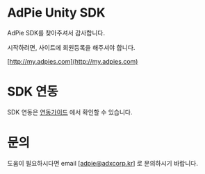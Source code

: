 # AdPie Unity SDK
AdPie SDK를 찾아주셔서 감사합니다.

시작하려면, 사이트에 회원등록을 해주셔야 합니다.

[http://my.adpies.com](http://my.adpies.com)

# SDK 연동
SDK 연동은 [연동가이드](https://docs.adpies.com/unity/project-settings) 에서 확인할 수 있습니다.

# 문의
도움이 필요하시다면 email [adpie@adxcorp.kr] 로 문의하시기 바랍니다.
